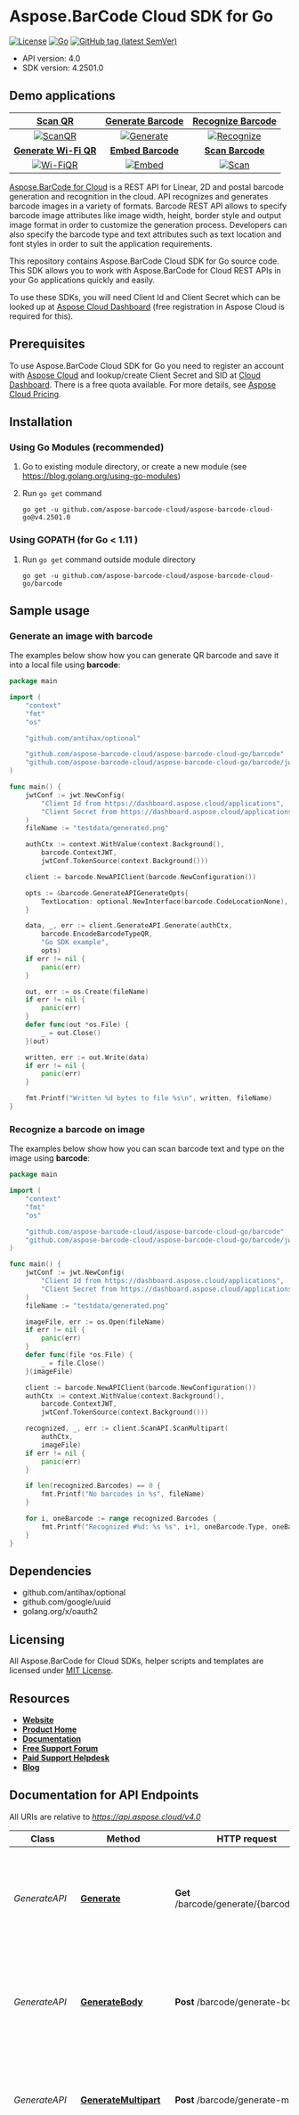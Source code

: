 # Aspose.BarCode Cloud SDK for Go

[![License](https://img.shields.io/github/license/aspose-barcode-cloud/aspose-barcode-cloud-go)](LICENSE)
[![Go](https://github.com/aspose-barcode-cloud/aspose-barcode-cloud-go/actions/workflows/go.yml/badge.svg?branch=main)](https://github.com/aspose-barcode-cloud/aspose-barcode-cloud-go/actions/workflows/go.yml)
[![GitHub tag (latest SemVer)](https://img.shields.io/github/v/tag/aspose-barcode-cloud/aspose-barcode-cloud-go?label=module&sort=semver)](https://pkg.go.dev/github.com/aspose-barcode-cloud/aspose-barcode-cloud-go)

- API version: 4.0
- SDK version: 4.2501.0

## Demo applications

[Scan QR](https://products.aspose.app/barcode/scanqr) | [Generate Barcode](https://products.aspose.app/barcode/generate) | [Recognize Barcode](https://products.aspose.app/barcode/recognize)
:---: | :---: | :---:
[![ScanQR](https://products.aspose.app/barcode/scanqr/img/aspose_scanqr-app-48.png)](https://products.aspose.app/barcode/scanqr) | [![Generate](https://products.aspose.app/barcode/generate/img/aspose_generate-app-48.png)](https://products.aspose.app/barcode/generate) | [![Recognize](https://products.aspose.app/barcode/recognize/img/aspose_recognize-app-48.png)](https://products.aspose.app/barcode/recognize)
[**Generate Wi-Fi QR**](https://products.aspose.app/barcode/wifi-qr) | [**Embed Barcode**](https://products.aspose.app/barcode/embed) | [**Scan Barcode**](https://products.aspose.app/barcode/scan)
[![Wi-FiQR](https://products.aspose.app/barcode/embed/img/aspose_wifi-qr-app-48.png)](https://products.aspose.app/barcode/wifi-qr) | [![Embed](https://products.aspose.app/barcode/embed/img/aspose_embed-app-48.png)](https://products.aspose.app/barcode/embed) | [![Scan](https://products.aspose.app/barcode/embed/img/aspose_scan-app-48.png)](https://products.aspose.app/barcode/scan)

[Aspose.BarCode for Cloud](https://products.aspose.cloud/barcode/) is a REST API for Linear, 2D and postal barcode generation and recognition in the cloud. API recognizes and generates barcode images in a variety of formats. Barcode REST API allows to specify barcode image attributes like image width, height, border style and output image format in order to customize the generation process. Developers can also specify the barcode type and text attributes such as text location and font styles in order to suit the application requirements.

This repository contains Aspose.BarCode Cloud SDK for Go source code. This SDK allows you to work with Aspose.BarCode for Cloud REST APIs in your Go applications quickly and easily.

To use these SDKs, you will need Client Id and Client Secret which can be looked up at [Aspose Cloud Dashboard](https://dashboard.aspose.cloud/applications) (free registration in Aspose Cloud is required for this).

## Prerequisites

To use Aspose.BarCode Cloud SDK for Go you need to register an account with [Aspose Cloud](https://www.aspose.cloud) and lookup/create Client Secret and SID at [Cloud Dashboard](https://dashboard.aspose.cloud/applications). There is a free quota available. For more details, see [Aspose Cloud Pricing](https://purchase.aspose.cloud/).

## Installation

### Using Go Modules (recommended)

1. Go to existing module directory, or create a new module (see <https://blog.golang.org/using-go-modules>)
1. Run `go get` command

    ```shell script
    go get -u github.com/aspose-barcode-cloud/aspose-barcode-cloud-go@v4.2501.0
    ```

### Using GOPATH (for Go < 1.11 )

1. Run `go get` command outside module directory

    ```shell script
   go get -u github.com/aspose-barcode-cloud/aspose-barcode-cloud-go/barcode
   ```

## Sample usage

### Generate an image with barcode

The examples below show how you can generate QR barcode and save it into a local file using **barcode**:

```go
package main

import (
	"context"
	"fmt"
	"os"

	"github.com/antihax/optional"

	"github.com/aspose-barcode-cloud/aspose-barcode-cloud-go/barcode"
	"github.com/aspose-barcode-cloud/aspose-barcode-cloud-go/barcode/jwt"
)

func main() {
	jwtConf := jwt.NewConfig(
		"Client Id from https://dashboard.aspose.cloud/applications",
		"Client Secret from https://dashboard.aspose.cloud/applications",
	)
	fileName := "testdata/generated.png"

	authCtx := context.WithValue(context.Background(),
		barcode.ContextJWT,
		jwtConf.TokenSource(context.Background()))

	client := barcode.NewAPIClient(barcode.NewConfiguration())

	opts := &barcode.GenerateAPIGenerateOpts{
		TextLocation: optional.NewInterface(barcode.CodeLocationNone),
	}

	data, _, err := client.GenerateAPI.Generate(authCtx,
		barcode.EncodeBarcodeTypeQR,
		"Go SDK example",
		opts)
	if err != nil {
		panic(err)
	}

	out, err := os.Create(fileName)
	if err != nil {
		panic(err)
	}
	defer func(out *os.File) {
		_ = out.Close()
	}(out)

	written, err := out.Write(data)
	if err != nil {
		panic(err)
	}

	fmt.Printf("Written %d bytes to file %s\n", written, fileName)
}

```

### Recognize a barcode on image

The examples below show how you can scan barcode text and type on the image using **barcode**:

```go
package main

import (
	"context"
	"fmt"
	"os"

	"github.com/aspose-barcode-cloud/aspose-barcode-cloud-go/barcode"
	"github.com/aspose-barcode-cloud/aspose-barcode-cloud-go/barcode/jwt"
)

func main() {
	jwtConf := jwt.NewConfig(
		"Client Id from https://dashboard.aspose.cloud/applications",
		"Client Secret from https://dashboard.aspose.cloud/applications",
	)
	fileName := "testdata/generated.png"

	imageFile, err := os.Open(fileName)
	if err != nil {
		panic(err)
	}
	defer func(file *os.File) {
		_ = file.Close()
	}(imageFile)

	client := barcode.NewAPIClient(barcode.NewConfiguration())
	authCtx := context.WithValue(context.Background(),
		barcode.ContextJWT,
		jwtConf.TokenSource(context.Background()))

	recognized, _, err := client.ScanAPI.ScanMultipart(
		authCtx,
		imageFile)
	if err != nil {
		panic(err)
	}

	if len(recognized.Barcodes) == 0 {
		fmt.Printf("No barcodes in %s", fileName)
	}

	for i, oneBarcode := range recognized.Barcodes {
		fmt.Printf("Recognized #%d: %s %s", i+1, oneBarcode.Type, oneBarcode.BarcodeValue)
	}
}

```

## Dependencies

- github.com/antihax/optional
- github.com/google/uuid
- golang.org/x/oauth2

## Licensing

All Aspose.BarCode for Cloud SDKs, helper scripts and templates are licensed under [MIT License](LICENSE).

## Resources

- [**Website**](https://www.aspose.cloud)
- [**Product Home**](https://products.aspose.cloud/barcode/)
- [**Documentation**](https://docs.aspose.cloud/barcode/)
- [**Free Support Forum**](https://forum.aspose.cloud/c/barcode)
- [**Paid Support Helpdesk**](https://helpdesk.aspose.cloud/)
- [**Blog**](https://blog.aspose.cloud/categories/aspose.barcode-cloud-product-family/)

## Documentation for API Endpoints

All URIs are relative to *<https://api.aspose.cloud/v4.0>*

Class | Method | HTTP request | Description
----- | ------ | ------------ | -----------
*GenerateAPI* | [**Generate**](docs/GenerateAPI.md#generate) | **Get** /barcode/generate/{barcodeType} | Generate barcode using GET request with parameters in route and query string.
*GenerateAPI* | [**GenerateBody**](docs/GenerateAPI.md#generatebody) | **Post** /barcode/generate-body | Generate barcode using POST request with parameters in body in json or xml format.
*GenerateAPI* | [**GenerateMultipart**](docs/GenerateAPI.md#generatemultipart) | **Post** /barcode/generate-multipart | Generate barcode using POST request with parameters in multipart form.
*RecognizeAPI* | [**Recognize**](docs/RecognizeAPI.md#recognize) | **Get** /barcode/recognize | Recognize barcode from file on server using GET requests with parameters in route and query string.
*RecognizeAPI* | [**RecognizeBase64**](docs/RecognizeAPI.md#recognizebase64) | **Post** /barcode/recognize-body | Recognize barcode from file in request body using POST requests with parameters in body in json or xml format.
*RecognizeAPI* | [**RecognizeMultipart**](docs/RecognizeAPI.md#recognizemultipart) | **Post** /barcode/recognize-multipart | Recognize barcode from file in request body using POST requests with parameters in multipart form.
*ScanAPI* | [**Scan**](docs/ScanAPI.md#scan) | **Get** /barcode/scan | Scan barcode from file on server using GET requests with parameter in query string.
*ScanAPI* | [**ScanBase64**](docs/ScanAPI.md#scanbase64) | **Post** /barcode/scan-body | Scan barcode from file in request body using POST requests with parameter in body in json or xml format.
*ScanAPI* | [**ScanMultipart**](docs/ScanAPI.md#scanmultipart) | **Post** /barcode/scan-multipart | Scan barcode from file in request body using POST requests with parameter in multipart form.

## Documentation For Models

- [ApiError](docs/ApiError.md)
- [ApiErrorResponse](docs/ApiErrorResponse.md)
- [BarcodeImageFormat](docs/BarcodeImageFormat.md)
- [BarcodeImageParams](docs/BarcodeImageParams.md)
- [BarcodeResponse](docs/BarcodeResponse.md)
- [BarcodeResponseList](docs/BarcodeResponseList.md)
- [CodeLocation](docs/CodeLocation.md)
- [DecodeBarcodeType](docs/DecodeBarcodeType.md)
- [EncodeBarcodeType](docs/EncodeBarcodeType.md)
- [EncodeData](docs/EncodeData.md)
- [EncodeDataType](docs/EncodeDataType.md)
- [GenerateParams](docs/GenerateParams.md)
- [GraphicsUnit](docs/GraphicsUnit.md)
- [RecognitionImageKind](docs/RecognitionImageKind.md)
- [RecognitionMode](docs/RecognitionMode.md)
- [RecognizeBase64Request](docs/RecognizeBase64Request.md)
- [RegionPoint](docs/RegionPoint.md)
- [ScanBase64Request](docs/ScanBase64Request.md)

